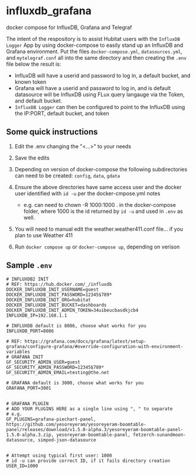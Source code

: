 # influxdb_grafana
docker compose for InfluxDB, Grafana and Telegraf

The intent of the respository is to assist Hubitat users with the `InfluxDB Logger` App by using docker-compose to easily stand up an InfluxDB and Grafana environment.
Put the files `docker-compose.yml`, `datasources.yml`, and `mytelegraf.conf` all into the same directory and then creating the `.env` file below the result is:
- InfluxDB will have a userid and password to log in, a default bucket, and known token
- Grafana will have a userid and password to log in, and is default datasource will be InfluxDB using FLux query langauge via the Token, and default bucket.
- `InfluxDB Logger` can then be configured to point to the InfluxDB using the IP:PORT, default bucket, and token

## Some quick instructions

1. Edit the .env changing the "<...>" to  your needs
2. Save the edits
3. Depending on version of docker-compose the following subdirectories can need to be created: 
      `config`, `data`, `gdata`

4. Ensure the above directories have same access user and the docker user identified with `id -u` per the docker-cmpose.yml notes
   - e.g. can need to chown -R 1000:1000 .  in the docker-compose folder, where 1000 is the id returned by `id -u` and used in `.env` as well.
     
5. You will need to manual edit the weather.weather411.conf file... if you plan to use Weather 411
6. Run `docker compose up` or `docker-compose up`, depending on verison

## Sample `.env`
``` 
# INFLUXDB2 INIT
# REF: https://hub.docker.com/_/influxdb
DOCKER_INFLUXDB_INIT_USERNAME=guest
DOCKER_INFLUXDB_INIT_PASSWORD=12345$789*
DOCKER_INFLUXDB_INIT_ORG=hubitat
DOCKER_INFLUXDB_INIT_BUCKET=dashboards
DOCKER_INFLUXDB_INIT_ADMIN_TOKEN=34uibeucbasdkjcb4
INFLUXDB_IP=192.168.1.1

# INFLUXDB default is 8086, choose what works for you
INFLUXDB_PORT=8086

# REF: https://grafana.com/docs/grafana/latest/setup-grafana/configure-grafana/#override-configuration-with-environment-variables
# GRAFANA INIT
GF_SECURITY_ADMIN_USER=guest
GF_SECURITY_ADMIN_PASSWORD=12345$789*
GF_SECURITY_ADMIN_EMAIL=testing@the.net

# GRAFANA default is 3000, choose what works for you
GRAFANA_PORT=3001


# GRAFANA PLUGIN
# ADD YOUR PLUGINS HERE as a single line using ", " to separate
# e.g. 
GF_PLUGINS=grafana-piechart-panel, https://github.com/yesoreyeram/yesoreyeram-boomtable-panel/releases/download/v1.5.0-alpha.3/yesoreyeram-boomtable-panel-1.5.0-alpha.3.zip, yesoreyeram-boomtable-panel, fetzerch-sunandmoon-datasource, simpod-json-datasource


# Attempt using typical first user: 1000
# id -u can provide correct ID, if it fails directory creation
USER_ID=1000

``` 
